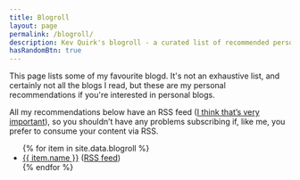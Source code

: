 ```yaml
---
title: Blogroll
layout: page
permalink: /blogroll/
description: Kev Quirk's blogroll - a curated list of recommended personal blogs.
hasRandomBtn: true
---
```


This page lists some of my favourite blogd. It's not an exhaustive list, and certainly not all the blogs I read, but these are my personal recommendations if you're interested in personal blogs.

All my recommendations below have an RSS feed ([I think that’s very important](/please-add-rss-support-to-your-site/)), so you shouldn’t have any problems subscribing if, like me, you prefer to consume your content via RSS.


<ul>
  {% for item in site.data.blogroll %}
  <li><a target="blank" href="{{ item.link }}">{{ item.name }}</a> (<a href="{{ item.rss }}">RSS feed</a>)</li>
  {% endfor %}
</ul>
